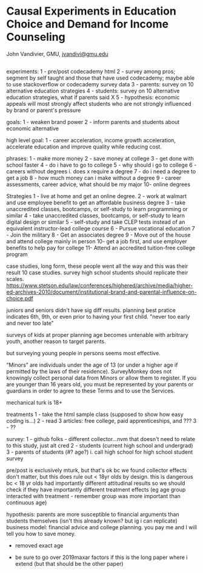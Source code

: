 # Causal Experiments in Education Choice and Demand for Income Counseling

John Vandivier, GMU, jvandivi@gmu.edu

##

experiments:
1 - pre/post codecademy html
2 - survey among pros; segment by self taught and those that have used codecademy; maybe able to use stackoverflow or codecademy survey data
3 - parents: survey on 10 alternative education strategies
4 - students: survey on 10 alternative education strategies, what if parents said X
5 - hypothesis: economic appeals will most strongly affect students who are not strongly influenced by brand or parent's pressure

goals:
1 - weaken brand power
2 - inform parents and students about economic alternative

high level goal:
1 - career acceleration, income growth acceleration, accelerate education and improve quality while reducing cost.

phrases:
1 - make more money
2 - save money at college
3 - get done with school faster
4 - do i have to go to college
5 - why should i go to college
6 - careers without degrees
i. does x require a degree
7 - do i need a degree to get a job
8 - how much money can i make without a degree
9 - career assessments, career advice, what should be my major
10- online degrees

Strategies
1 - live at home and get an online degree.
2 - work at walmart and use employee benefit to get an affordable business degree
3 - take unaccredited classes, bootcamps, or self-study to learn programming or similar
4 - take unaccredited classes, bootcamps, or self-study to learn digital design or similar
5 - self-study and take CLEP tests instead of an equivalent instructor-lead college course
6 - Pursue vocational education
7 - Join the military
8 - Get an associates degree
9 - Move out of the house and attend college mainly in person
10- get a job first, and use employer benefits to help pay for college
11- Attend an accredited tuition-free college program

case studies, long form, these people went all the way and this was their result
10 case studies.
survey high school students
should replicate their scales.
https://www.stetson.edu/law/conferences/highered/archive/media/higher-ed-archives-2010/document/institutional-brand-and-parental-influence-on-choice.pdf

juniors and seniors didn't have sig diff results. planning best pratice indicates 6th, 9th, or even prior to having your first child.
"never too early and never too late"

surveys of kids at proper planning age becomes untenable with arbitrary youth, another reason to target parents.

but surveying young people in persons seems most effective.

“Minors” are individuals under the age of 13 (or under a higher age if permitted by the laws of their residence). SurveyMonkey does not knowingly collect personal data from Minors or allow them to register. If you are younger than 16 years old, you must be represented by your parents or guardians in order to agree to these Terms and to use the Services.

mechanical turk is 18+

treatments
1 - take the html sample class (supposed to show how easy coding is...)
2 - read 3 articles: free college, paid apprenticeships, and ???
3 - ??

survey:
1 - github folks - different collector...nvm that doesn't need to relate to this study, just alt cred
2 - students (current high school and undergrad)
3 - parents of students (#? age?)
i. call high school for high school student survey

pre/post is exclusively mturk, but that's ok bc we found collector effects don't matter, but this does rule out < 18yr olds by design. this is dangerous bc < 18 yr olds had importantly different attitudinal results so we should check if they have importantly different treatment effects (eg age group interacted with treatment - remember group was more important than continuous age)

hypothesis: parents are more susceptible to financial arguments than students themselves (isn't this already known? but ig i can replicate)
business model: financial advice and college planning. you pay me and I will tell you how to save money.

- removed exact age

- be sure to go over 2019maxar factors if this is the long paper where i extend (but that should be the other paper)
